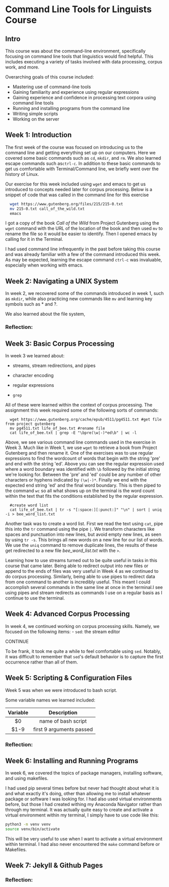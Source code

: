 # Command Line Tools for Linguists Course

## Intro

This course was about the command-line environment, specifically focusing on command line tools that linguistics would find helpful. This includes executing a variety of tasks involved with data processing, corpus work, and more.

Overarching goals of this course included:

-   Mastering use of command-line tools
-   Gaining familiarity and experience using regular expressions
-   Gaining experience and confidence in processing text corpora using command line tools
-   Running and installing programs from the command line
-   Writing simple scripts
-   Working on the server

## Week 1: Introduction

The first week of the course was focused on introducing us to the command line and getting everything set up on our computers. Here we covered some basic commands such as `cd`, `mkdir`, and `rm`. We also learned escape commands such as`ctrl-c`. In addition to these basic commands to get us comfortable with Terminal/Command line, we briefly went over the history of Linux.

Our exercise for this week included using `wget` and emacs to get us introduced to concepts needed later for corpus processing. Below is a snippet of code that was called in the command line for this exercise

``` bash
  wget https://www.gutenberg.org/files/215/215-0.txt 
  mv 215-0.txt call_of_the_wild.txt
  emacs
```

I got a copy of the book *Call of the Wild* from Project Gutenberg using the `wget` command with the URL of the location of the book and then used `mv` to rename the file so it would be easier to identify. Then I opened emacs by calling for it in the Terminal.

I had used command line infrequently in the past before taking this course and was already familiar with a few of the command introduced this week. As may be expected, learning the escape command `ctrl-c` was invaluable, especially when working with emacs.

## Week 2: Navigating a UNIX System

In week 2, we recovered some of the commands introduced in week 1, such as `mkdir`, while also practicing new commands like `mv` and learning key symbols such as \* and ?.

We also learned about the file system,

### Reflection:

## Week 3: Basic Corpus Processing

In week 3 we learned about:

-   streams, stream redirections, and pipes

-   character encoding

-   regular expressions

-   `grep`

All of these were learned within the context of corpus processing. The assignment this week required some of the following sorts of commands:

```{bash}
  wget https://www.gutenberg.org/cache/epub/4511/pg4511.txt #get file from project gutenberg
  mv pg4511.txt life_of_bee.txt #rename file
  cat life_of_bee.txt | grep -E "\bpre(\w|-)*ed\b" | wc -l
```

Above, we see various command line commands used in the exercise in Week 3. Much like in Week 1, we use `wget` to retrieve a book from Project Gutenberg and then rename it. One of the exercises was to use regular expressions to find the wordcount of words that begin with the string 'pre' and end with the string 'ed'. Above you can see the regular expression used where a word boundary was identified with `\b` followed by the initial string we're looking for. Between the 'pre' and 'ed' could be any number of other characters or hyphens indicated by `(\w|-)*`. Finally we end with the expected end string 'ed' and the final word boundary. This is then piped to the command `wc` so all what shows up on the terminal is the word count within the text that fits the conditions established by the regular expression. 

```{bash}
  #create word list
  cat life_of_bee.txt | tr -s "[:space:][:punct:]" "\n" | sort | uniq -i > bee_word_list.txt
```

Another task was to create a word list. First we read the text using `cat`, pipe this into the `tr` command using the pipe `|`. We transform characters like spaces and punctuation into new lines, but avoid empty new lines, as seen by using `tr -s`. This brings all new words on a new line for our list of words. We use the `uniq` command to remove duplicate lines, the results of these get redirected to a new file *bee_word_list.txt* with the `>`.

Learning how to use streams turned out to be quite useful in tasks in this course that came later. Being able to redirect output into new files or append to the ends of files was very useful in Week 4 as we continued to do corpus processing. Similarly, being able to use pipes to redirect data from one command to another is incredibly useful. This meant I could accomplish several commands in the same line at once in the terminal.I see using pipes and stream redirects as commands I use on a regular basis as I continue to use the terminal.

## Week 4: Advanced Corpus Processing

In week 4, we continued working on corpus processing skills. Namely, we focused on the following items: - `sed`: the stream editor

CONTINUE 

To be frank, it took me quite a while to feel comfortable using `sed`. Notably, it was difficult to remember that `sed`'s default behavior is to capture the first occurrence rather than all of them.

## Week 5: Scripting & Configuration Files

Week 5 was when we were introduced to bash script.

Some variable names we learned included:

| Variable |       Description        |
|:--------:|:------------------------:|
|   \$0    |   name of bash script    |
|  \$1-9   | first 9 arguments passed |

### Reflection:

## Week 6: Installing and Running Programs

In week 6, we covered the topics of package managers, installing software, and using makefiles.

I had used pip several times before but never had thought about what it is and what exactly it's doing, other than allowing me to install whatever package or software I was looking for. I had also used virtual environments before, but those I had created withing my Anaconda Navigator rather than through my terminal. It was actually quite easy to create and activate a virtual environment within my terminal, I simply have to use code like this:

``` bash
python3 -m venv venv 
source venv/bin/activate
```

This will be very useful to use when I want to activate a virtual environment within terminal. I had also never encountered the `make` command before or Makefiles.

## Week 7: Jekyll & Github Pages

### Reflection:

